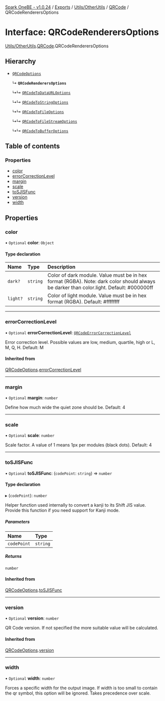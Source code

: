 [Spark OneBE - v1.0.24](../README.md) / [Exports](../modules.md) / [Utils/OtherUtils](../modules/Utils_OtherUtils.md) / [QRCode](../modules/Utils_OtherUtils.QRCode.md) / QRCodeRenderersOptions

# Interface: QRCodeRenderersOptions

[Utils/OtherUtils](../modules/Utils_OtherUtils.md).[QRCode](../modules/Utils_OtherUtils.QRCode.md).QRCodeRenderersOptions

## Hierarchy

- [`QRCodeOptions`](Utils_OtherUtils.QRCode.QRCodeOptions.md)

  ↳ **`QRCodeRenderersOptions`**

  ↳↳ [`QRCodeToDataURLOptions`](Utils_OtherUtils.QRCode.QRCodeToDataURLOptions.md)

  ↳↳ [`QRCodeToStringOptions`](Utils_OtherUtils.QRCode.QRCodeToStringOptions.md)

  ↳↳ [`QRCodeToFileOptions`](Utils_OtherUtils.QRCode.QRCodeToFileOptions.md)

  ↳↳ [`QRCodeToFileStreamOptions`](Utils_OtherUtils.QRCode.QRCodeToFileStreamOptions.md)

  ↳↳ [`QRCodeToBufferOptions`](Utils_OtherUtils.QRCode.QRCodeToBufferOptions.md)

## Table of contents

### Properties

- [color](Utils_OtherUtils.QRCode.QRCodeRenderersOptions.md#color)
- [errorCorrectionLevel](Utils_OtherUtils.QRCode.QRCodeRenderersOptions.md#errorcorrectionlevel)
- [margin](Utils_OtherUtils.QRCode.QRCodeRenderersOptions.md#margin)
- [scale](Utils_OtherUtils.QRCode.QRCodeRenderersOptions.md#scale)
- [toSJISFunc](Utils_OtherUtils.QRCode.QRCodeRenderersOptions.md#tosjisfunc)
- [version](Utils_OtherUtils.QRCode.QRCodeRenderersOptions.md#version)
- [width](Utils_OtherUtils.QRCode.QRCodeRenderersOptions.md#width)

## Properties

### color

• `Optional` **color**: `Object`

#### Type declaration

| Name | Type | Description |
| :------ | :------ | :------ |
| `dark?` | `string` | Color of dark module. Value must be in hex format (RGBA). Note: dark color should always be darker than color.light. Default: #000000ff |
| `light?` | `string` | Color of light module. Value must be in hex format (RGBA). Default: #ffffffff |

___

### errorCorrectionLevel

• `Optional` **errorCorrectionLevel**: [`QRCodeErrorCorrectionLevel`](../modules/Utils_OtherUtils.QRCode.md#qrcodeerrorcorrectionlevel)

Error correction level.
Possible values are low, medium, quartile, high or L, M, Q, H.
Default: M

#### Inherited from

[QRCodeOptions](Utils_OtherUtils.QRCode.QRCodeOptions.md).[errorCorrectionLevel](Utils_OtherUtils.QRCode.QRCodeOptions.md#errorcorrectionlevel)

___

### margin

• `Optional` **margin**: `number`

Define how much wide the quiet zone should be.
Default: 4

___

### scale

• `Optional` **scale**: `number`

Scale factor. A value of 1 means 1px per modules (black dots).
Default: 4

___

### toSJISFunc

• `Optional` **toSJISFunc**: (`codePoint`: `string`) => `number`

#### Type declaration

▸ (`codePoint`): `number`

Helper function used internally to convert a kanji to its Shift JIS value.
Provide this function if you need support for Kanji mode.

##### Parameters

| Name | Type |
| :------ | :------ |
| `codePoint` | `string` |

##### Returns

`number`

#### Inherited from

[QRCodeOptions](Utils_OtherUtils.QRCode.QRCodeOptions.md).[toSJISFunc](Utils_OtherUtils.QRCode.QRCodeOptions.md#tosjisfunc)

___

### version

• `Optional` **version**: `number`

QR Code version. If not specified the more suitable value will be calculated.

#### Inherited from

[QRCodeOptions](Utils_OtherUtils.QRCode.QRCodeOptions.md).[version](Utils_OtherUtils.QRCode.QRCodeOptions.md#version)

___

### width

• `Optional` **width**: `number`

Forces a specific width for the output image.
If width is too small to contain the qr symbol, this option will be ignored.
Takes precedence over scale.
